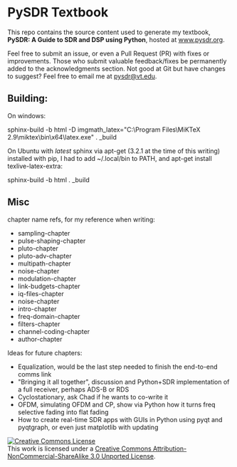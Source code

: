 # PySDR Textbook

This repo contains the source content used to generate my textbook, **PySDR: A Guide to SDR and DSP using Python**, hosted at www.pysdr.org.

Feel free to submit an issue, or even a Pull Request (PR) with fixes or improvements.  Those who submit valuable feedback/fixes be permanently added to the acknowledgments section.  Not good at Git but have changes to suggest?  Feel free to email me at pysdr@vt.edu.

## Building:

On windows:

sphinx-build -b html -D imgmath_latex="C:\Program Files\MiKTeX 2.9\miktex\bin\x64\latex.exe" . _build

On Ubuntu with *latest* sphinx via apt-get (3.2.1 at the time of this writing) installed with pip, I had to add ~/.local/bin to PATH, and apt-get install texlive-latex-extra:

sphinx-build -b html . _build

## Misc

chapter name refs, for my reference when writing:

* sampling-chapter
* pulse-shaping-chapter
* pluto-chapter
* pluto-adv-chapter
* multipath-chapter
* noise-chapter
* modulation-chapter
* link-budgets-chapter
* iq-files-chapter
* noise-chapter
* intro-chapter
* freq-domain-chapter
* filters-chapter
* channel-coding-chapter
* author-chapter

Ideas for future chapters:

* Equalization, would be the last step needed to finish the end-to-end comms link
* "Bringing it all together", discussion and Python+SDR implementation of a full receiver, perhaps ADS-B or RDS
* Cyclostationary, ask Chad if he wants to co-write it
* OFDM, simulating OFDM and CP, show via Python how it turns freq selective fading into flat fading
* How to create real-time SDR apps with GUIs in Python using pyqt and pyqtgraph, or even just matplotlib with updating

<a rel="license" href="http://creativecommons.org/licenses/by-nc-sa/3.0/"><img alt="Creative Commons License" style="border-width:0" src="https://i.creativecommons.org/l/by-nc-sa/3.0/88x31.png" /></a><br />This work is licensed under a <a rel="license" href="http://creativecommons.org/licenses/by-nc-sa/3.0/">Creative Commons Attribution-NonCommercial-ShareAlike 3.0 Unported License</a>.
